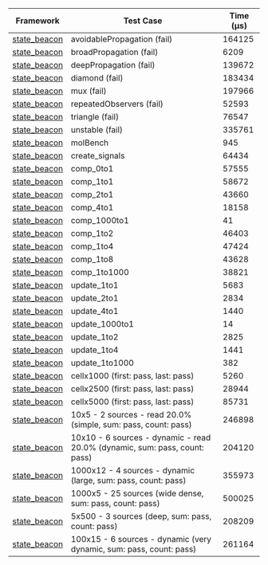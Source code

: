 | Framework | Test Case | Time (μs) |
| --- | --- | --- |
| [state_beacon](https://github.com/jinyus/dart_beacon) | avoidablePropagation (fail) | 164125 |
| [state_beacon](https://github.com/jinyus/dart_beacon) | broadPropagation (fail) | 6209 |
| [state_beacon](https://github.com/jinyus/dart_beacon) | deepPropagation (fail) | 139672 |
| [state_beacon](https://github.com/jinyus/dart_beacon) | diamond (fail) | 183434 |
| [state_beacon](https://github.com/jinyus/dart_beacon) | mux (fail) | 197966 |
| [state_beacon](https://github.com/jinyus/dart_beacon) | repeatedObservers (fail) | 52593 |
| [state_beacon](https://github.com/jinyus/dart_beacon) | triangle (fail) | 76547 |
| [state_beacon](https://github.com/jinyus/dart_beacon) | unstable (fail) | 335761 |
| [state_beacon](https://github.com/jinyus/dart_beacon) | molBench | 945 |
| [state_beacon](https://github.com/jinyus/dart_beacon) | create_signals | 64434 |
| [state_beacon](https://github.com/jinyus/dart_beacon) | comp_0to1 | 57555 |
| [state_beacon](https://github.com/jinyus/dart_beacon) | comp_1to1 | 58672 |
| [state_beacon](https://github.com/jinyus/dart_beacon) | comp_2to1 | 43660 |
| [state_beacon](https://github.com/jinyus/dart_beacon) | comp_4to1 | 18158 |
| [state_beacon](https://github.com/jinyus/dart_beacon) | comp_1000to1 | 41 |
| [state_beacon](https://github.com/jinyus/dart_beacon) | comp_1to2 | 46403 |
| [state_beacon](https://github.com/jinyus/dart_beacon) | comp_1to4 | 47424 |
| [state_beacon](https://github.com/jinyus/dart_beacon) | comp_1to8 | 43628 |
| [state_beacon](https://github.com/jinyus/dart_beacon) | comp_1to1000 | 38821 |
| [state_beacon](https://github.com/jinyus/dart_beacon) | update_1to1 | 5683 |
| [state_beacon](https://github.com/jinyus/dart_beacon) | update_2to1 | 2834 |
| [state_beacon](https://github.com/jinyus/dart_beacon) | update_4to1 | 1440 |
| [state_beacon](https://github.com/jinyus/dart_beacon) | update_1000to1 | 14 |
| [state_beacon](https://github.com/jinyus/dart_beacon) | update_1to2 | 2825 |
| [state_beacon](https://github.com/jinyus/dart_beacon) | update_1to4 | 1441 |
| [state_beacon](https://github.com/jinyus/dart_beacon) | update_1to1000 | 382 |
| [state_beacon](https://github.com/jinyus/dart_beacon) | cellx1000 (first: pass, last: pass) | 5260 |
| [state_beacon](https://github.com/jinyus/dart_beacon) | cellx2500 (first: pass, last: pass) | 28944 |
| [state_beacon](https://github.com/jinyus/dart_beacon) | cellx5000 (first: pass, last: pass) | 85731 |
| [state_beacon](https://github.com/jinyus/dart_beacon) | 10x5 - 2 sources - read 20.0% (simple, sum: pass, count: pass) | 246898 |
| [state_beacon](https://github.com/jinyus/dart_beacon) | 10x10 - 6 sources - dynamic - read 20.0% (dynamic, sum: pass, count: pass) | 204120 |
| [state_beacon](https://github.com/jinyus/dart_beacon) | 1000x12 - 4 sources - dynamic (large, sum: pass, count: pass) | 355973 |
| [state_beacon](https://github.com/jinyus/dart_beacon) | 1000x5 - 25 sources (wide dense, sum: pass, count: pass) | 500025 |
| [state_beacon](https://github.com/jinyus/dart_beacon) | 5x500 - 3 sources (deep, sum: pass, count: pass) | 208209 |
| [state_beacon](https://github.com/jinyus/dart_beacon) | 100x15 - 6 sources - dynamic (very dynamic, sum: pass, count: pass) | 261164 |
